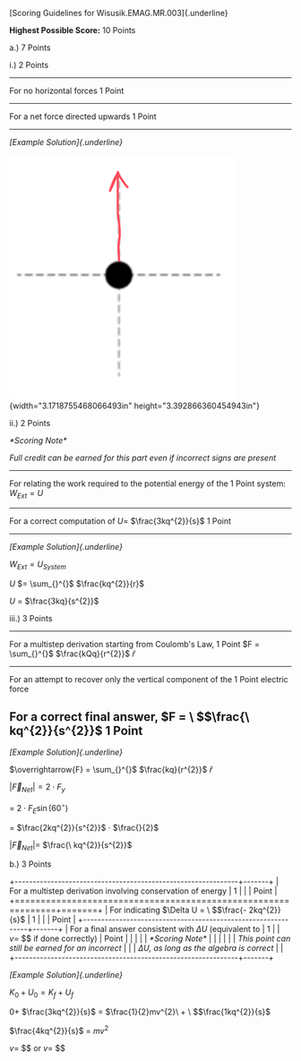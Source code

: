 [Scoring Guidelines for Wisusik.EMAG.MR.003]{.underline}

**Highest Possible Score:** 10 Points

a.) 7 Points

i.) 2 Points

  -----------------------------------------------------------------------
  For no horizontal forces                                       1 Point
  -------------------------------------------------------------- --------
  For a net force directed upwards                               1 Point

  -----------------------------------------------------------------------

*[Example Solution]{.underline}*

![](media/image1.png){width="3.1718755468066493in"
height="3.392866360454943in"}

ii.) 2 Points

*\*Scoring Note\**

*Full credit can be earned for this part even if incorrect signs are
present*

  -----------------------------------------------------------------------
  For relating the work required to the potential energy of the  1 Point
  system: $W_{Ext} = U$                                          
  -------------------------------------------------------------- --------
  For a correct computation of $U =$ $\frac{3kq^{2}}{s}$         1 Point

  -----------------------------------------------------------------------

*[Example Solution]{.underline}*

$W_{Ext} = U_{System}$

$U$ $= \sum_{}^{}$ $\frac{kq^{2}}{r}$

$U$ $=$ $\frac{3kq}{s^{2}}$

iii.) 3 Points

  -----------------------------------------------------------------------
  For a multistep derivation starting from Coulomb's Law,        1 Point
  $F = \sum_{}^{}$ $\frac{kQq}{r^{2}}$ $\widehat{r}$             
  -------------------------------------------------------------- --------
  For an attempt to recover only the vertical component of the   1 Point
  electric force                                                 

  For a correct final answer, $F = \ $$\frac{\ kq^{2}}{s^{2}}$   1 Point
  -----------------------------------------------------------------------

*[Example Solution]{.underline}*

$\overrightarrow{F} = \sum_{}^{}$ $\frac{kq}{r^{2}}$ $\widehat{r}$

${|\overrightarrow{F}}_{Net}| = 2 \cdot F_{y}$

$= \ 2 \cdot F_{E}\sin(60{^\circ})$

$=$ $\frac{2kq^{2}}{s^{2}}$ $\cdot$ $\frac{}{2}$

${|\overrightarrow{F}}_{Net}| =$ $\frac{\ kq^{2}}{s^{2}}$

b.) 3 Points

+--------------------------------------------------------------+-------+
| For a multistep derivation involving conservation of energy  | 1     |
|                                                              | Point |
+==============================================================+=======+
| For indicating $\Delta U = \ $$\frac{- 2kq^{2}}{s}$          | 1     |
|                                                              | Point |
+--------------------------------------------------------------+-------+
| For a final answer consistent with $\Delta U$ (equivalent to | 1     |
| $v =$ $$ if done correctly)                                  | Point |
|                                                              |       |
| *\*Scoring Note\**                                           |       |
|                                                              |       |
| *This point can still be earned for an incorrect*            |       |
| $\Delta U$*, as long as the algebra is correct*              |       |
+--------------------------------------------------------------+-------+

*[Example Solution]{.underline}*

$K_{0} + U_{0} = K_{f} + U_{f}$

$0 +$ $\frac{3kq^{2}}{s}$ $=$
$\frac{1}{2}mv^{2}\  + \ $$\frac{1kq^{2}}{s}$

$\frac{4kq^{2}}{s}$ $=$ $mv^{2}$

$v =$ $$ or $v =$ $$
